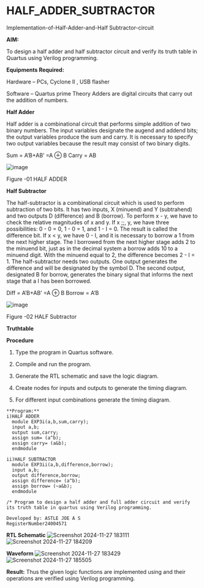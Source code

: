 # HALF_ADDER_SUBTRACTOR

Implementation-of-Half-Adder-and-Half Subtractor-circuit

**AIM:**

To design a half adder and half subtractor circuit and verify its truth table in Quartus using Verilog programming.

**Equipments Required:**

Hardware – PCs, Cyclone II , USB flasher 

Software – Quartus prime Theory Adders are digital circuits that carry out the addition of numbers.

**Half Adder**

Half adder is a combinational circuit that performs simple addition of two binary numbers. The input variables designate the augend and addend bits; the output variables produce the sum and carry. It is necessary to specify two output variables because the result may consist of two binary digits.

Sum = A’B+AB’ =A ⊕ B Carry = AB

![image](https://github.com/naavaneetha/HALF_ADDER_SUBTRACTOR/assets/154305477/bd4a0b2c-cdbc-4184-ab08-81578f121e1f)

Figure -01 HALF ADDER

**Half Subtractor**

The half-subtractor is a combinational circuit which is used to perform subtraction of two bits. It has two inputs, X (minuend) and Y (subtrahend) and two outputs D (difference) and B (borrow). To perform x - y, we have to check the relative magnitudes of x and y. If x ;;, y, we have three possibilities: 0 - 0 = 0, 1 - 0 = 1, and 1 - I = 0. The result is called the difference bit. If x < y, we have 0 - I, and it is necessary to borrow a 1 from the next higher stage. The I borrowed from the next higher stage adds 2 to the minuend bit, just as in the decimal system a borrow adds 10 to a minuend digit. With the minuend equal to 2, the difference becomes 2 - I = 1. The half-subtractor needs two outputs. One output generates the difference and will be designated by the symbol D. The second output, designated B for borrow, generates the binary signal that informs the next stage that a I has been borrowed. 

Diff = A’B+AB’ =A ⊕ B
Borrow = A’B

 ![image](https://github.com/naavaneetha/HALF_ADDER_SUBTRACTOR/assets/154305477/d76b099c-513f-4e7c-843a-e2fd028a531a)

Figure -02 HALF Subtractor

**Truthtable**

**Procedure**

1.	Type the program in Quartus software.

2.	Compile and run the program.

3.	Generate the RTL schematic and save the logic diagram.

4.	Create nodes for inputs and outputs to generate the timing diagram.

5.	For different input combinations generate the timing diagram.

~~~
**Program:**
i)HALF ADDER
  module EXP3i(a,b,sum,carry);
  input a,b;
  output sum,carry;
  assign sum= (a^b);
  assign carry= (a&b);
  endmodule

ii)HALF SUBTRACTOR
  module EXP3ii(a,b,difference,borrow);
  input a,b;
  output difference,borrow;
  assign difference= (a^b);
  assign borrow= (~a&b);
  endmodule

/* Program to design a half adder and full adder circuit and verify its truth table in quartus using Verilog programming.

Developed by: ASTLE JOE A S
RegisterNumber24004571
~~~
**RTL Schematic**
![Screenshot 2024-11-27 183111](https://github.com/user-attachments/assets/f0f8db88-0fd8-46f5-86ca-231c1a212b59)
![Screenshot 2024-11-27 184209](https://github.com/user-attachments/assets/7a50b2d4-1465-4900-ac45-b7d426c51f7e)

**Waveform**
![Screenshot 2024-11-27 183429](https://github.com/user-attachments/assets/c62306d6-0136-4fa3-866f-202d37e41772)
![Screenshot 2024-11-27 185505](https://github.com/user-attachments/assets/82de6c10-faf1-47bb-847e-ee1c3d454092)


**Result:**
Thus the given logic functions are implemented using and their operations are verified using Verilog programming.

